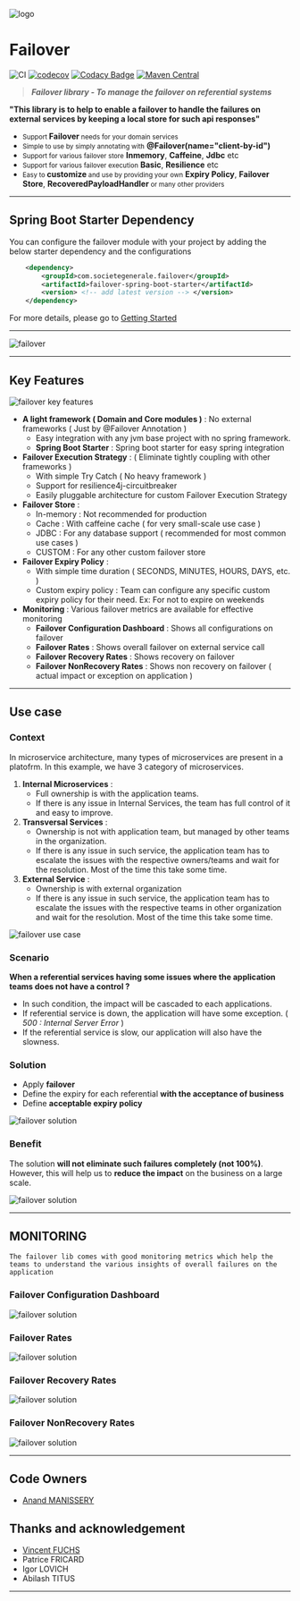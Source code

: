 ![logo](https://raw.githubusercontent.com/societe-generale/failover/main/docs/images/failover-icon.png)

# **Failover**
![CI](https://github.com/societe-generale/failover/actions/workflows/java-maven-ci.yml/badge.svg)
[![codecov](https://codecov.io/gh/societe-generale/failover/branch/main/graph/badge.svg?token=C8T1GUYOFB)](https://codecov.io/gh/societe-generale/failover)
[![Codacy Badge](https://app.codacy.com/project/badge/Grade/437763c6ed04421a9b3fbc439f24b523)](https://www.codacy.com/gh/societe-generale/failover/dashboard?utm_source=github.com&amp;utm_medium=referral&amp;utm_content=societe-generale/failover&amp;utm_campaign=Badge_Grade)
[![Maven Central](https://maven-badges.herokuapp.com/maven-central/com.societegenerale.failover/failover/badge.svg)](https://maven-badges.herokuapp.com/maven-central/com.societegenerale.failover/failover)
> ***Failover library - To manage the failover on referential systems***

**"This library is to help to enable a failover to handle the failures on external services by keeping a local store for such api responses"**

- <small>Support </small>**Failover**<small> needs for your domain services</small>
- <small>Simple to use by simply annotating with</small> **@Failover(name="client-by-id")**
- <small>Support for various failover store</small> **Inmemory**, **Caffeine**, **Jdbc** etc
- <small>Support for various failover execution</small> **Basic**, **Resilience** etc
- <small>Easy to </small>**customize**<small>  and use by providing your own</small> **Expiry Policy**, **Failover Store**, **RecoveredPayloadHandler**<small> or many other providers</small>

---

## Spring Boot Starter Dependency

You can configure the failover module with your project by adding the below starter dependency and the configurations
 
```pom.xml
    <dependency>
        <groupId>com.societegenerale.failover</groupId>
        <artifactId>failover-spring-boot-starter</artifactId>
        <version> <!-- add latest version --> </version>
    </dependency>
```

For more details, please go to [Getting Started](https://societe-generale.github.io/failover/#/documentation/quick-start)

---

![failover](https://raw.githubusercontent.com/societe-generale/failover/main/docs/images/failover.png)

---

## Key Features  

![failover key features](https://raw.githubusercontent.com/societe-generale/failover/main/docs/images/failover-key-features-list.png)  

- **A light framework ( Domain and Core modules )** : No external frameworks  ( Just by @Failover Annotation )
  - Easy integration with any jvm base project with no spring framework. 
  - **Spring Boot Starter** : Spring boot starter for easy spring integration
- **Failover Execution Strategy** :  ( Eliminate tightly coupling with other frameworks )
  - With simple Try Catch  ( No heavy framework )
  - Support for resilience4j-circuitbreaker 	
  - Easily pluggable architecture for custom Failover Execution Strategy 
- **Failover Store** :  
  - In-memory : Not recommended for production 
  - Cache : With caffeine cache ( for very small-scale use case )
  - JDBC : For any database support ( recommended for most common use cases )
  - CUSTOM : For any other custom failover store
- **Failover Expiry Policy** :
  - With simple time duration ( SECONDS, MINUTES, HOURS, DAYS, etc. )
  - Custom expiry policy : Team can configure any specific custom expiry policy for their need. Ex: For not to expire on weekends
- **Monitoring** : Various failover metrics are available for effective monitoring
  - **Failover Configuration Dashboard** : Shows all configurations on failover
  - **Failover Rates** : Shows overall failover on external service call 
  - **Failover Recovery Rates** : Shows recovery on failover  
  - **Failover NonRecovery Rates** : Shows non recovery on failover ( actual impact or exception on application )
---
 
## Use case 

### Context
In microservice architecture, many types of microservices are present in a platofrm. In this example, we have 3 category of microservices.

1. **Internal Microservices** :  
   - Full ownership is with the application teams. 
   - If there is any issue in Internal Services, the team has full control of it and easy to improve. 
2. **Transversal Services** :
   - Ownership is not with application team, but managed by other teams in the organization. 
   - If there is any issue in such service, the application team has to escalate the issues with the respective owners/teams and wait for the resolution. Most of the time this take some time. 
3. **External Service** : 
   - Ownership is with external organization
   - If there is any issue in such service, the application team has to escalate the issues with the respective teams in other organization and wait for the resolution. Most of the time this take some time. 

![failover use case](https://raw.githubusercontent.com/societe-generale/failover/main/docs/images/failover-challenges.png)

### Scenario 
**When a referential services having some issues where the application teams does not have a control ?**
- In such condition, the impact will be cascaded to each applications. 
- If referential service is down, the application will have some exception. ( *500 : Internal Server Error* )
- If the referential service is slow, our application will also have the slowness. 

### Solution 
- Apply **failover** 
- Define the expiry for each referential **with the acceptance of business**
- Define **acceptable expiry policy**

![failover solution](https://raw.githubusercontent.com/societe-generale/failover/main/docs/images/failover-solution.png)

### Benefit
The solution **will not eliminate such failures completely (not 100%)**. 
However, this will help us to **reduce the impact** on the business on a large scale.

![failover solution](https://raw.githubusercontent.com/societe-generale/failover/main/docs/images/failover-user-experience.png)

---

## MONITORING

    The failover lib comes with good monitoring metrics which help the teams to understand the various insights of overall failures on the application

### Failover Configuration Dashboard
![failover solution](https://raw.githubusercontent.com/societe-generale/failover/main/docs/images/failover-monitoring-dashboard.png)

### Failover Rates
![failover solution](https://raw.githubusercontent.com/societe-generale/failover/main/docs/images/failover-monitoring-failover-rate.png)

### Failover Recovery Rates
![failover solution](https://raw.githubusercontent.com/societe-generale/failover/main/docs/images/failover-monitoring-failover-recovery-rate.png)

### Failover NonRecovery Rates 
![failover solution](https://raw.githubusercontent.com/societe-generale/failover/main/docs/images/failover-monitoring-failover-non-recovery-rate.png)

---

## Code Owners
- [Anand MANISSERY](https://github.com/anandmnair)

## Thanks and acknowledgement 
- [Vincent FUCHS](https://github.com/vincent-fuchs) 
- Patrice FRICARD
- Igor LOVICH
- Abilash TITUS
---
